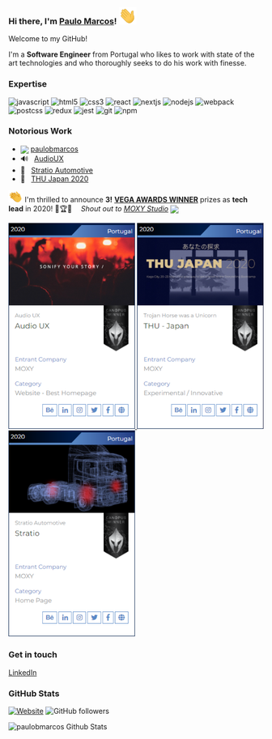 ### Hi there, I'm [Paulo Marcos](https://paulobmarcos.github.io)! <img src="https://github.com/paulobmarcos/paulobmarcos/blob/master/assets/gifs/wave.gif" width="35"/>

Welcome to my GitHub!

I'm a <b>Software Engineer</b> from Portugal who likes to work with state of the art technologies and who thoroughly seeks to do his work with finesse.

### Expertise

<p>
<img alt="javascript" src="https://img.shields.io/badge/-JavaScript-FFCC22?style=flat-square&logo=javascript&logoColor=white" />
<img alt="html5" src="https://img.shields.io/badge/-HTML5-E34F26?style=flat-square&logo=html5&logoColor=white" />
<img alt="css3" src="https://img.shields.io/badge/-CSS3-1572B6?style=flat-square&logo=css3&logoColor=white" />
<img alt="react" src="https://img.shields.io/badge/-React-45b8d8?style=flat-square&logo=react&logoColor=white" />
<img alt="nextjs" src="https://img.shields.io/badge/-Next.js-ea2845?style=flat-square&logo=next.js&logoColor=white" />
<img alt="nodejs" src="https://img.shields.io/badge/-Node.js-43853d?style=flat-square&logo=Node.js&logoColor=white" />
<img alt="webpack" src="https://img.shields.io/badge/-Webpack-007DB8?style=flat-square&logo=webpack&logoColor=white" />
<img alt="postcss" src="https://img.shields.io/badge/-PostCSS-DD3A0A?style=flat-square&logo=postcss&logoColor=white" />
<img alt="redux" src="https://img.shields.io/badge/-Redux-764ABC?style=flat-square&logo=redux&logoColor=white" />
<img alt="jest" src="https://img.shields.io/badge/-Jest-C21325?style=flat-square&logo=jest&logoColor=white" />
<img alt="git" src="https://img.shields.io/badge/-Git-F05032?style=flat-square&logo=git&logoColor=white" />
<img alt="npm" src="https://img.shields.io/badge/-NPM-CB3837?style=flat-square&logo=npm&logoColor=white" />
</p>

### Notorious Work

- <img src="https://paulobmarcos.github.io/_next/static/chunks/media/images/favicon-32x32.56963dd50d66585.png" width="22" align="center" /> [paulobmarcos](https://paulobmarcos.github.io)
- 🔊 &nbsp; [AudioUX](http://audioux.com/)
- 🚚 &nbsp; [Stratio Automotive](https://stratioautomotive.com/)
- 🦄 &nbsp; [THU Japan 2020](https://www.youtube.com/embed/ZiUUsN99ngM)


 <img src="https://github.com/paulobmarcos/paulobmarcos/blob/master/assets/gifs/clapping.gif" width="28"/> I'm thrilled to announce **3!** [**VEGA AWARDS WINNER**](https://vegaawards.com) prizes as **tech lead** in 2020! 🤯🏆💪  *Shout out to [MOXY Studio](https://github.com/moxystudio)* <img src="https://avatars1.githubusercontent.com/u/19508739?s=200&v=4" width="20" align="center" />
 
<p>
<a href="https://vegaawards.com/winner-info.php?id=2620">
  <img src="https://github.com/paulobmarcos/paulobmarcos/blob/master/assets/pngs/vega-audioux.png" width="250px" />
</a>
<a href="https://vegaawards.com/winner-info.php?id=2615">
  <img src="https://github.com/paulobmarcos/paulobmarcos/blob/master/assets/pngs/vega-thu.png" width="250px" />
</a>
<a href="https://vegaawards.com/winner-info.php?id=2618">
  <img src="https://github.com/paulobmarcos/paulobmarcos/blob/master/assets/pngs/vega-stratio.png" width="250px" />
</a>
</p>

### Get in touch

[LinkedIn](https://www.linkedin.com/in/paulobmarcos/)

### GitHub Stats

[![Website](https://img.shields.io/website?label=paulobmarcos.github.io&style=for-the-badge&url=https://paulobmarcos.github.io)](https://paulobmarcos.github.io)
![GitHub followers](https://img.shields.io/github/followers/paulobmarcos?style=for-the-badge)

<p>
<img align="left" alt="paulobmarcos Github Stats" src="https://github-readme-stats.vercel.app/api?username=paulobmarcos&show_icons=true&hide_border=true" />
</p>
